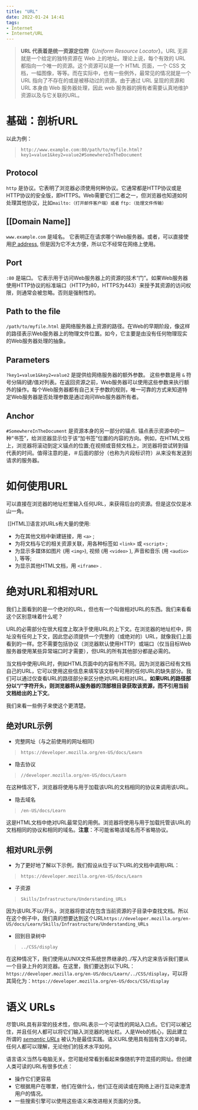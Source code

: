 ```yaml
---
title: "URL"
date: 2022-01-24 14:41
tags:
- Internet
- Internet/URL
---
```


>**URL 代表着是统一资源定位符（**_Uniform Resource Locator_**）**。URL 无非就是一个给定的独特资源在 Web 上的地址。理论上说，每个有效的 URL 都指向一个唯一的资源。这个资源可以是一个 HTML 页面，一个 CSS 文档，一幅图像，等等。而在实际中，也有一些例外，最常见的情况就是一个 URL 指向了不存在的或是被移动过的资源。由于通过 URL 呈现的资源和 URL 本身由 Web 服务器处理，因此 web 服务器的拥有者需要认真地维护资源以及与它关联的URL。

# 基础：剖析URL

以此为例：
> `http://www.example.com:80/path/to/myfile.html?key1=value1&key2=value2#SomewhereInTheDocument`

## Protocol

`http` 是协议。它表明了浏览器必须使用何种协议。它通常都是HTTP协议或是HTTP协议的安全版，即HTTPS。Web需要它们二者之一，但浏览器也知道如何处理其他协议，比如`mailto:（打开邮件客户端）或者` `ftp:（处理文件传输）`

## [[Domain Name]]

`www.example.com` 是域名。 它表明正在请求哪个Web服务器。或者，可以直接使用[IP address](https://developer.mozilla.org/zh-CN/docs/Glossary/IP_Address), 但是因为它不太方便，所以它不经常在网络上使用。

## Port

`:80` 是端口。 它表示用于访问Web服务器上的资源的技术“门”。如果Web服务器使用HTTP协议的标准端口（HTTP为80，HTTPS为443）来授予其资源的访问权限，则通常会被忽略。否则是强制性的。

## Path to the file 

`/path/to/myfile.html` 是网络服务器上资源的路径。在Web的早期阶段，像这样的路径表示Web服务器上的物理文件位置。如今，它主要是由没有任何物理现实的Web服务器处理的抽象。

## Parameters

`?key1=value1&key2=value2` 是提供给网络服务器的额外参数。 这些参数是用 `&` 符号分隔的键/值对列表。在返回资源之前，Web服务器可以使用这些参数来执行额外的操作。每个Web服务器都有自己关于参数的规则，唯一可靠的方式来知道特定Web服务器是否处理参数是通过询问Web服务器所有者。

## Anchor

`#SomewhereInTheDocument` 是资源本身的另一部分的锚点. 锚点表示资源中的一种“书签”，给浏览器显示位于该“加书签”位置的内容的方向。例如，在HTML文档上，浏览器将滚动到定义锚点的位置;在视频或音频文档上，浏览器将尝试转到锚代表的时间。值得注意的是，＃后面的部分（也称为片段标识符）从来没有发送到请求的服务器。

# 如何使用URL

可以直接在浏览器的地址栏里输入任何URL，来获得后台的资源。但是这仅仅是冰山一角。

 [[HTML]]语言对URLs有大量的使用:

-   为在其他文档中新建链接，用 `<a>` ;
-   为将文档与它的相关资源关联，用各种标签如 `<link>` 或 `<script>` ;
-   为显示多媒体如图片 (用 `<img>`), 视频 (用 `<video>` ), 声音和音乐 (用 `<audio>` ), 等等;
-   为显示其他HTML文档，用 `<iframe>` .

# 绝对URL和相对URL

我们上面看到的是一个绝对的URL，但也有一个叫做相对URL的东西。我们来看看这个区别意味着什么呢？

URL的必需部分在很大程度上取决于使用URL的上下文。在浏览器的地址栏中，网址没有任何上下文，因此您必须提供一个完整的（或绝对的）URL，就像我们上面看到的一样。您不需要包括协议（浏览器默认使用HTTP）或端口（仅当目标Web服务器使用某些异常端口时才需要），但URL的所有其他部分都是必需的。

当文档中使用URL时，例如HTML页面中的内容有所不同。因为浏览器已经有文档自己的URL，它可以使用这些信息来填写该文档中可用的任何URL的缺失部分。我们可以通过仅查看URL的路径部分来区分绝对URL和相对URL。**如果URL的路径部分以“/”字符开头，则浏览器将从服务器的顶部根目录获取该资源，而不引用当前文档给出的上下文**。

我们来看一些例子来使这个更清楚。

## 绝对URL示例

- 完整网址（与之前使用的网址相同）

> `https://developer.mozilla.org/en-US/docs/Learn`

- 隐去协议

> `//developer.mozilla.org/en-US/docs/Learn`

在这种情况下，浏览器将使用与用于加载该URL的文档相同的协议来调用该URL。

- 隐去域名

> `/en-US/docs/Learn`

这是HTML文档中绝对URL最常见的用例。浏览器将使用与用于加载托管该URL的文档相同的协议和相同的域名。**注意**：不可能省略该域名而不省略协议。

## 相对URL示例

- 为了更好地了解以下示例，我们假设从位于以下URL的文档中调用URL： 

> `https://developer.mozilla.org/en-US/docs/Learn`

- 子资源

> `Skills/Infrastructure/Understanding_URLs`

因为该URL不以/开头，浏览器将尝试在包含当前资源的子目录中查找文档。所以在这个例子中，我们真的想要达到这个URL`https://developer.mozilla.org/en-US/docs/Learn/Skills/Infrastructure/Understanding_URLs`

- 回到目录树中

> `../CSS/display`

在这种情况下，我们使用从UNIX文件系统世界继承的../写入约定来告诉我们要从一个目录上升的浏览器。在这里，我们要达到以下URL：`https://developer.mozilla.org/en-US/docs/Learn/../CSS/display`，可以将其简化为：`https://developer.mozilla.org/en-US/docs/CSS/display`

# 语义 URLs

尽管URL具有非常的技术性，但URL表示一个可读性的网站入口点。它们可以被记住，并且任何人都可以将它们输入浏览器的地址栏。人是Web的核心，因此建立所谓的 _[semantic URLs](http://en.wikipedia.org/wiki/Semantic_URL)_ 被认为是最佳实践。语义URL使用具有固有含义的单词，任何人都可以理解，无论他们的技术水平如何。

语言语义当然与电脑无关。您可能经常看到看起来像随机字符混搭的网址。但创建人类可读的URL有很多优点：

-   操作它们更容易
-   它根据用户在哪里，他们在做什么，他们正在阅读或在网络上进行互动来澄清用户的情况。
-   一些搜索引擎可以使用这些语义来改进相关页面的分类。